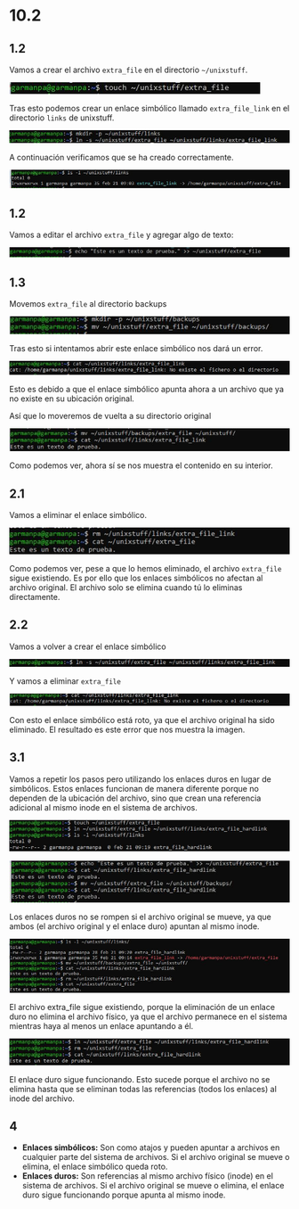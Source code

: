 # 10.2

## 1.2
Vamos a crear el archivo `extra_file` en el directorio `~/unixstuff`.

![img](https://github.com/pgarman524/DespliegueWeb/blob/master/lab_09/lab_10/img/10.2/01_crear_extra_file.JPG)

Tras esto podemos crear un enlace simbólico llamado `extra_file_link` en el directorio `links` de unixstuff.

![img](https://github.com/pgarman524/DespliegueWeb/blob/master/lab_09/lab_10/img/10.2/02_crear_link.JPG)

A continuación verificamos que se ha creado correctamente.

![img](https://github.com/pgarman524/DespliegueWeb/blob/master/lab_09/lab_10/img/10.2/03_comprobar_creacion.JPG)

## 1.2
Vamos a editar el archivo `extra_file` y agregar algo de texto:

![img](https://github.com/pgarman524/DespliegueWeb/blob/master/lab_09/lab_10/img/10.2/04_agregar_texto.JPG)

## 1.3
Movemos `extra_file` al directorio backups

![img](https://github.com/pgarman524/DespliegueWeb/blob/master/lab_09/lab_10/img/10.2/05_enviar_a_otro_directorio.JPG)

Tras esto si intentamos abrir este enlace simbólico nos dará un error.

![img](https://github.com/pgarman524/DespliegueWeb/blob/master/lab_09/lab_10/img/10.2/06_error_enlace_simbolico.JPG)

Esto es debido a que el enlace simbólico apunta ahora a un archivo que ya no existe en su ubicación original.

Así que lo moveremos de vuelta a su directorio original

![img](https://github.com/pgarman524/DespliegueWeb/blob/master/lab_09/lab_10/img/10.2/07_de_vuelta_directorio_original.JPG)

Como podemos ver, ahora sí se nos muestra el contenido en su interior.


## 2.1
Vamos a eliminar el enlace simbólico.

![img](https://github.com/pgarman524/DespliegueWeb/blob/master/lab_09/lab_10/img/10.2/08_eliminar_enlace_simbolico.JPG)

Como podemos ver, pese a que lo hemos eliminado, el archivo `extra_file` sigue existiendo. Es por ello que los enlaces simbólicos no afectan al archivo original. El archivo solo  se elimina cuando tú lo eliminas directamente.

## 2.2
Vamos a volver a crear el enlace simbólico

![img](https://github.com/pgarman524/DespliegueWeb/blob/master/lab_09/lab_10/img/10.2/09_de_nuevo_crear_enlace_simbolico.JPG)

Y vamos a eliminar `extra_file`

![img](https://github.com/pgarman524/DespliegueWeb/blob/master/lab_09/lab_10/img/10.2/10_eliminar_enlace_simbolico.JPG)

Con esto el enlace simbólico está roto, ya que el archivo original ha sido eliminado. El resultado es este error que nos muestra la imagen.


## 3.1
Vamos a repetir los pasos pero utilizando los enlaces duros en lugar de simbólicos. Estos enlaces funcionan de manera diferente porque no dependen de la ubicación del archivo, sino que crean una referencia adicional al mismo inode en el sistema de archivos.

![img](https://github.com/pgarman524/DespliegueWeb/blob/master/lab_09/lab_10/img/10.2/11_paso_A_enlace_duro.JPG)

![img](https://github.com/pgarman524/DespliegueWeb/blob/master/lab_09/lab_10/img/10.2/12_paso_B_enlace_duro.JPG)

Los enlaces duros no se rompen si el archivo original se mueve, ya que ambos (el archivo original y el enlace duro) apuntan al mismo inode.

![img](https://github.com/pgarman524/DespliegueWeb/blob/master/lab_09/lab_10/img/10.2/13_paso_C_enlace_duro.JPG)

El archivo extra_file sigue existiendo, porque la eliminación de un enlace duro no elimina el archivo físico, ya que el archivo permanece en el sistema mientras haya al menos un enlace apuntando a él.

![img](https://github.com/pgarman524/DespliegueWeb/blob/master/lab_09/lab_10/img/10.2/14_paso_D_enlace_duro.JPG)

El enlace duro sigue funcionando. Esto sucede porque el archivo no se elimina hasta que se eliminan todas las referencias (todos los enlaces) al inode del archivo.


## 4
- **Enlaces simbólicos:** Son como atajos y pueden apuntar a archivos en cualquier parte del sistema de archivos. Si el archivo original se mueve o elimina, el enlace simbólico queda roto.
- **Enlaces duros:** Son referencias al mismo archivo físico (inode) en el sistema de archivos. Si el archivo original se mueve o elimina, el enlace duro sigue funcionando porque apunta al mismo inode.
